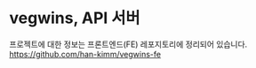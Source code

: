 # vegwins, API 서버

프로젝트에 대한 정보는 프론트엔드(FE) 레포지토리에 정리되어 있습니다.
<br/>
https://github.com/han-kimm/vegwins-fe
